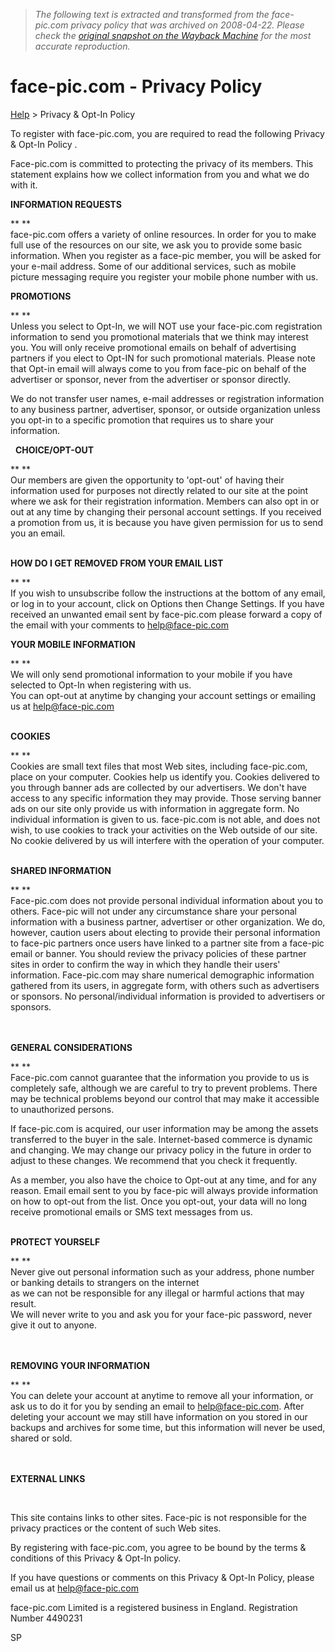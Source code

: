 > *The following text is extracted and transformed from the face-pic.com privacy policy that was archived on 2008-04-22. Please check the [original snapshot on the Wayback Machine](https://web.archive.org/web/20080422055757id_/http%3A//www.face-pic.com/pages/privacy.php) for the most accurate reproduction.*

# face-pic.com - Privacy Policy

[Help](https://web.archive.org/web/20080422055757id_/http%3A//www.face-pic.com/pages/help.php) > Privacy & Opt-In Policy

  
To register with face-pic.com, you are required to read the following Privacy & Opt-In Policy . 

Face-pic.com is committed to protecting the privacy of its members. This statement explains how we collect information from you and what we do with it.

**INFORMATION REQUESTS**

 ** **  
face-pic.com offers a variety of online resources. In order for you to make full use of the resources on our site, we ask you to provide some basic information. When you register as a face-pic member, you will be asked for your e-mail address. Some of our additional services, such as mobile picture messaging require you register your mobile phone number with us.

**PROMOTIONS**

 ** **  
Unless you select to Opt-In, we will NOT use your face-pic.com registration information to send you promotional materials that we think may interest you. You will only receive promotional emails on behalf of advertising partners if you elect to Opt-IN for such promotional materials. Please note that Opt-in email will always come to you from face-pic on behalf of the advertiser or sponsor, never from the advertiser or sponsor directly.

We do not transfer user names, e-mail addresses or registration information to any business partner, advertiser, sponsor, or outside organization unless you opt-in to a specific promotion that requires us to share your information.

  **CHOICE/OPT-OUT**

 ** **  
Our members are given the opportunity to 'opt-out' of having their information used for purposes not directly related to our site at the point where we ask for their registration information. Members can also opt in or out at any time by changing their personal account settings. If you received a promotion from us, it is because you have given permission for us to send you an email.  


    
**HOW DO I GET REMOVED FROM YOUR EMAIL LIST**

** **  
If you wish to unsubscribe follow the instructions at the bottom of any email, or log in to your account, click on Options then Change Settings. If you have received an unwanted email sent by face-pic.com please forward a copy of the email with your comments to help@face-pic.com

**YOUR MOBILE INFORMATION**

 ** **  
We will only send promotional information to your mobile if you have selected to Opt-In when registering with us.  
You can opt-out at anytime by changing your account settings or emailing us at help@face-pic.com  


    
**COOKIES**

** **  
Cookies are small text files that most Web sites, including face-pic.com, place on your computer. Cookies help us identify you. Cookies delivered to you through banner ads are collected by our advertisers. We don't have access to any specific information they may provide. Those serving banner ads on our site only provide us with information in aggregate form. No individual information is given to us. face-pic.com is not able, and does not wish, to use cookies to track your activities on the Web outside of our site. No cookie delivered by us will interfere with the operation of your computer.  


    
**SHARED INFORMATION**

** **  
Face-pic.com does not provide personal individual information about you to others. Face-pic will not under any circumstance share your personal information with a business partner, advertiser or other organization. We do, however, caution users about electing to provide their personal information to face-pic partners once users have linked to a partner site from a face-pic email or banner. You should review the privacy policies of these partner sites in order to confirm the way in which they handle their users' information. Face-pic.com may share numerical demographic information gathered from its users, in aggregate form, with others such as advertisers or sponsors. No personal/individual information is provided to advertisers or sponsors.  
 

     
**GENERAL CONSIDERATIONS**

** **  
Face-pic.com cannot guarantee that the information you provide to us is completely safe, although we are careful to try to prevent problems. There may be technical problems beyond our control that may make it accessible to unauthorized persons.

If face-pic.com is acquired, our user information may be among the assets transferred to the buyer in the sale. Internet-based commerce is dynamic and changing. We may change our privacy policy in the future in order to adjust to these changes. We recommend that you check it frequently.

As a member, you also have the choice to Opt-out at any time, and for any reason. Email email sent to you by face-pic will always provide information on how to opt-out from the list. Once you opt-out, your data will no long receive promotional emails or SMS text messages from us.

     
**PROTECT YOURSELF**

** **  
Never give out personal information such as your address, phone number or banking details to strangers on the internet  
as we can not be responsible for any illegal or harmful actions that may result.  
We will never write to you and ask you for your face-pic password, never give it out to anyone.  
 

    
**REMOVING YOUR INFORMATION**

** **  
You can delete your account at anytime to remove all your information, or ask us to do it for you by sending an email to help@face-pic.com. After deleting your account we may still have information on you stored in our backups and archives for some time, but this information will never be used, shared or sold.  
 

     
**EXTERNAL LINKS**

 

This site contains links to other sites. Face-pic is not responsible for the privacy practices or the content of such Web sites.

By registering with face-pic.com, you agree to be bound by the terms & conditions of this Privacy & Opt-In policy.

If you have questions or comments on this Privacy & Opt-In Policy, please email us at help@face-pic.com

face-pic.com Limited is a registered business in England. Registration Number 4490231 

SP 
